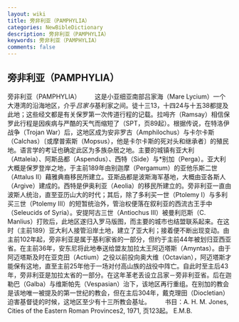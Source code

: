 ```yaml
---
layout: wiki
title: 旁非利亚（PAMPHYLIA）
categories: NewBibleDictionary
description: 旁非利亚（PAMPHYLIA）
keywords: 旁非利亚（PAMPHYLIA）
comments: false
---
```


## 旁非利亚（PAMPHYLIA）



旁非利亚（PAMPHYLIA）
　　这是小亚细亚南部吕家海（Mare Lycium）一个大港湾的沿海地区，介乎*吕家与*基利家之间。徒十三13，十四24与十五38都提及此地；这些经文都是有关保罗第一次传道行程的记载。拉呣齐（Ramsay）相信保罗此行程是因疾病与严酷的天气而缩短了（SPT，页89起）。根据传说，在特洛伊战争（Trojan War）后，这地区成为安非罗古（Amphilochus）与卡尔卡斯（Calchas）〔或摩普索斯（Mopsus），他是卡尔卡斯的死对头和继承者〕的殖民地。语言学的考证也确定此区为多族杂居之地。主要的城镇有亚大利（Attaleia）、阿斯品都（Aspendus）、西特（Side）与*别加（Perga）。亚大利大概是保罗登岸之地，于主前189年由别迦摩（Pergamum）的亚他乐斯二世（Attalus II）藉雅典裔移民所建立。亚斯品都是波斯海军基地，大概由亚各斯人（Argive）建成的。西特是伊奥利亚（Aeolia）的移民所建立的。旁非利亚一直由波斯人统治，直至亚历山大的时代；其后，除了多利买一世（Ptolemy I）与多利买三世（Ptolemy III）的短暂统治外，管治权便落在叙利亚的西流古王手中（Seleucids of Syria）。安提阿古三世（Antiochus III）被曼利厄斯（C. Manlius）打败后，此地区遂归入罗马版图，而主要的城市也结盟联系起来。在这时（主前189）亚大利人接管沿岸土地，建立了亚大利；接着便不断出现变动。由主前102年起，旁非利亚是属于基利家省的一部分，但约于主前44年被划归亚西亚省。在主前36年，安东尼将此地奉送给盟友加拉太王阿迈塔斯（Amyntas）。由于阿迈塔斯及时在亚克田（Actium）之役以前投向奥大维（Octavian），阿迈塔斯才能保有这地，直至主前25年他于一场对付高山族的战役中阵亡。自此时至主后43年，旁非利亚是加拉太省的一部分。在这年革老丢设立吕家－旁非利亚省。后在迦勒巴（Galba）与维斯帕先（Vespasian）治下，该地区再行重组。在别加的教会是该地唯一被提及的第一世纪的教会，但在主后304年，戴克理田（Diocletian）迫害基督徒的时候，这地区至少有十三所教会基址。
　　书目：A. H. M. Jones, Cities of the
Eastern Roman Provinces2, 1971, 页123起。
E.M.B.




